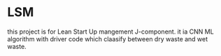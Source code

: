 # LSM
this project is for Lean Start Up mangement J-component.
it ia CNN ML algorithm with driver code which claasify between dry waste and wet waste.
